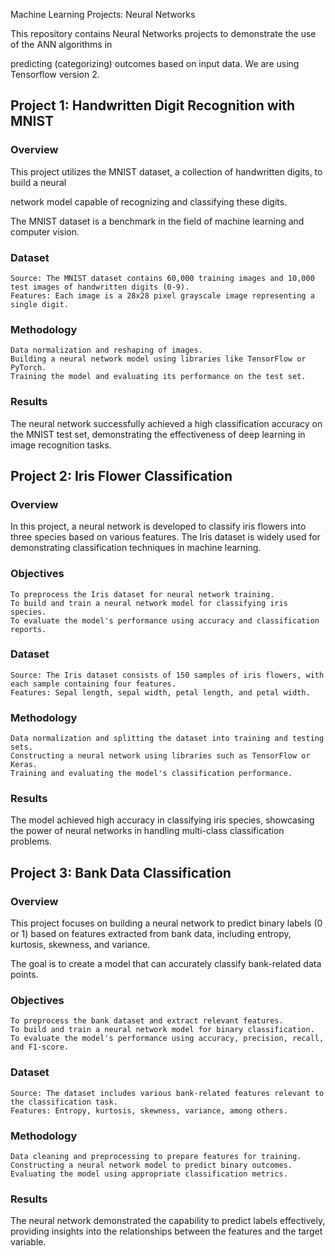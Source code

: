 Machine Learning Projects: Neural Networks


This repository contains Neural Networks projects to demonstrate the use of the ANN algorithms in

 predicting  (categorizing) outcomes based on input data. We are using Tensorflow version 2.

## Project 1: Handwritten Digit Recognition with MNIST

### Overview

This project utilizes the MNIST dataset, a collection of handwritten digits, to build a neural 

network model capable of recognizing and classifying these digits.

The MNIST dataset is a benchmark in the field of machine learning and computer vision.

### Dataset

    Source: The MNIST dataset contains 60,000 training images and 10,000 test images of handwritten digits (0-9).
    Features: Each image is a 28x28 pixel grayscale image representing a single digit.

### Methodology

    Data normalization and reshaping of images.
    Building a neural network model using libraries like TensorFlow or PyTorch.
    Training the model and evaluating its performance on the test set.

### Results

The neural network successfully achieved a high classification accuracy on the MNIST test set, 
demonstrating the effectiveness of deep learning in image recognition tasks.
    
## Project 2: Iris Flower Classification

### Overview

In this project, a neural network is developed to classify iris flowers into three species based on various features. 
The Iris dataset is widely used for demonstrating classification techniques in machine learning.

### Objectives

    To preprocess the Iris dataset for neural network training.
    To build and train a neural network model for classifying iris species.
    To evaluate the model's performance using accuracy and classification reports.

### Dataset

    Source: The Iris dataset consists of 150 samples of iris flowers, with each sample containing four features.
    Features: Sepal length, sepal width, petal length, and petal width.

### Methodology

    Data normalization and splitting the dataset into training and testing sets.
    Constructing a neural network using libraries such as TensorFlow or Keras.
    Training and evaluating the model's classification performance.

### Results

The model achieved high accuracy in classifying iris species, 
showcasing the power of neural networks in handling multi-class classification problems.


## Project 3: Bank Data Classification

### Overview

This project focuses on building a neural network to predict binary labels (0 or 1) based on features extracted 
from bank data, including entropy, kurtosis, skewness, and variance. 

The goal is to create a model that can accurately classify bank-related data points.

### Objectives

    To preprocess the bank dataset and extract relevant features.
    To build and train a neural network model for binary classification.
    To evaluate the model's performance using accuracy, precision, recall, and F1-score.

### Dataset

    Source: The dataset includes various bank-related features relevant to the classification task.
    Features: Entropy, kurtosis, skewness, variance, among others.

### Methodology

    Data cleaning and preprocessing to prepare features for training.
    Constructing a neural network model to predict binary outcomes.
    Evaluating the model using appropriate classification metrics.

### Results

The neural network demonstrated the capability to predict labels effectively, 
providing insights into the relationships between the features and the target variable.
